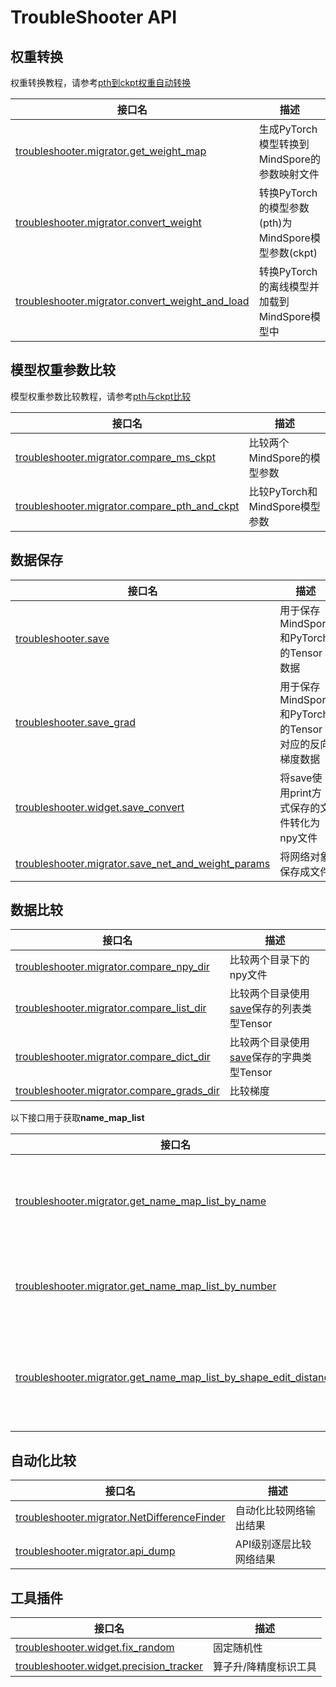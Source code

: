 # TroubleShooter API

## 权重转换

权重转换教程，请参考[pth到ckpt权重自动转换](migrator.md#应用场景1pth到ckpt权重自动转换)

| 接口名                                                       | 描述                                                |
| ------------------------------------------------------------ | --------------------------------------------------- |
| [troubleshooter.migrator.get_weight_map](api/migrator/get_weight_map.md) | 生成PyTorch模型转换到MindSpore的参数映射文件        |
| [troubleshooter.migrator.convert_weight](api/migrator/convert_weight.md) | 转换PyTorch的模型参数(pth)为MindSpore模型参数(ckpt) |
| [troubleshooter.migrator.convert_weight_and_load](api/migrator/convert_weight_and_load.md) | 转换PyTorch的离线模型并加载到MindSpore模型中        |

##  模型权重参数比较

模型权重参数比较教程，请参考[pth与ckpt比较](migrator.md#应用场景2比对mindspore与pytorch的ckptpth)

| 接口名                                                       | 描述                           |
| ------------------------------------------------------------ | ------------------------------ |
| [troubleshooter.migrator.compare_ms_ckpt](api/migrator/compare_ms_ckpt.md) | 比较两个MindSpore的模型参数    |
| [troubleshooter.migrator.compare_pth_and_ckpt](api/migrator/compare_pth_and_ckpt.md) | 比较PyTorch和MindSpore模型参数 |

## 数据保存

| 接口名                             | 描述                                   |
| ---------------------------------- | -------------------------------------- |
| [troubleshooter.save](api/save.md) | 用于保存MindSpore和PyTorch的Tensor数据 |
| [troubleshooter.save_grad](api/save_grad.md) | 用于保存MindSpore和PyTorch的Tensor对应的反向梯度数据 |
| [troubleshooter.widget.save_convert](api/widget/save_convert.md) | 将save使用print方式保存的文件转化为npy文件 |
| [troubleshooter.migrator.save_net_and_weight_params](api/migrator/save_net_and_weight_params.md)|将网络对象保存成文件|

## 数据比较

| 接口名                                                       | 描述                    |
| ------------------------------------------------------------ | ----------------------- |
| [troubleshooter.migrator.compare_npy_dir](api/migrator/compare_npy_dir.md) | 比较两个目录下的npy文件 |
| [troubleshooter.migrator.compare_list_dir](api/migrator/compare_list_dir.md) | 比较两个目录使用[save](api/save.md)保存的列表类型Tensor |
| [troubleshooter.migrator.compare_dict_dir](api/migrator/compare_dict_dir.md) | 比较两个目录使用[save](api/save.md)保存的字典类型Tensor |
| [troubleshooter.migrator.compare_grads_dir](api/migrator/compare_grads_dir.md) | 比较梯度                |

以下接口用于获取**name_map_list**

| 接口名                                                       | 描述                                |
| ------------------------------------------------------------ | ----------------------------------- |
| [troubleshooter.migrator.get_name_map_list_by_name](api/migrator/get_name_map_list.md) | 根据name完全相同的规则获取匹配列表  |
| [troubleshooter.migrator.get_name_map_list_by_number](api/migrator/get_name_map_list.md) | 根据number顺序获取匹配列表          |
| [troubleshooter.migrator.get_name_map_list_by_shape_edit_distance](api/migrator/get_name_map_list.md) | 根据shape的最小编辑距离获取匹配列表 |

## 自动化比较

| 接口名                                                       | 描述                    |
| ------------------------------------------------------------ | ----------------------- |
| [troubleshooter.migrator.NetDifferenceFinder](api/migrator/NetDifferenceFinder.md) | 自动化比较网络输出结果 |
| [troubleshooter.migrator.api_dump](api/migrator/api_dump.md) | API级别逐层比较网络结果 |

## 工具插件

| 接口名                                                       | 描述                    |
| ------------------------------------------------------------ | ----------------------- |
| [troubleshooter.widget.fix_random](api/widget/fix_random.md) | 固定随机性 |
| [troubleshooter.widget.precision_tracker](api/widget/precision_tracker.md) | 算子升/降精度标识工具 |
